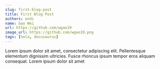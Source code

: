```yaml
---
slug: first-blog-post
title: First Blog Post
authors: endi
name: Gao Wei
url: https://github.com/wgao19
image_url: https://github.com/wgao19.png
tags: [hola, docusaurus]
---
```


Lorem ipsum dolor sit amet, consectetur adipiscing elit. Pellentesque elementum dignissim ultricies.
Fusce rhoncus ipsum tempor eros aliquam consequat. Lorem ipsum dolor sit amet
